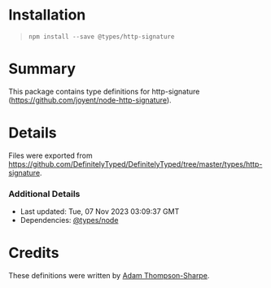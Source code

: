 # Installation
> `npm install --save @types/http-signature`

# Summary
This package contains type definitions for http-signature (https://github.com/joyent/node-http-signature).

# Details
Files were exported from https://github.com/DefinitelyTyped/DefinitelyTyped/tree/master/types/http-signature.

### Additional Details
 * Last updated: Tue, 07 Nov 2023 03:09:37 GMT
 * Dependencies: [@types/node](https://npmjs.com/package/@types/node)

# Credits
These definitions were written by [Adam Thompson-Sharpe](https://github.com/MysteryBlokHed).
